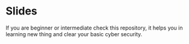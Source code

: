# Slides
If you are beginner or intermediate check this repository, it helps you in learning new thing and clear your basic  cyber security. 
